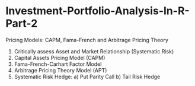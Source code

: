 # Investment-Portfolio-Analysis-In-R-Part-2
Pricing Models: CAPM, Fama-French and Arbitrage Pricing Theory

1) Critically assess Asset and Market Relationship (Systematic Risk)
2) Capital Assets Pricing Model (CAPM)
3) Fama-French-Carhart Factor Model
4) Arbitrage Pricing Theory Model (APT)
5) Systematic Risk Hedge:
   a) Put Parity Call
   b) Tail Risk Hedge
   
